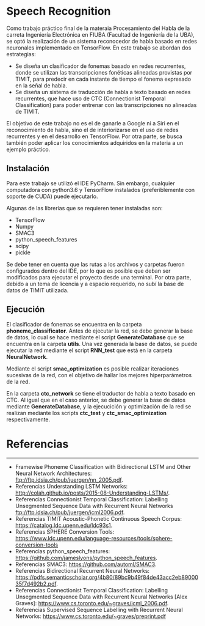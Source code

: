 # Speech Recognition
Como trabajo práctico final de la materaia Procesamiento del Habla de la carreta Ingeniería Electrónica en FIUBA (Facultad de Ingeniería de la UBA), se optó la realización de un sistema reconocedor de habla basado en redes neuronales implementado en TensorFlow.
En este trabajo se abordan dos estrategias:
* Se diseña un clasificador de fonemas basado en redes recurrentes, donde se utilizan las transcripciones fonéticas alineadas provistas por TIMIT, para predecir en cada instante de tiempo el fonema expresado en la señal de habla.
* Se diseña un sistema de traducción de habla a texto basado en redes recurrentes, que hace uso de CTC (Connectionist Temporal Classification) para poder entrenar con las transcripciones no alineadas de TIMIT. 

El objetivo de este trabajo no es el de ganarle a Google ni a Siri en el reconocimiento de habla, sino el de interiorizarse en el uso de redes recurrentes y en el desarrollo en TensorFlow. Por otra parte, se busca también poder aplicar los conocimientos adquiridos en la materia a un ejemplo práctico.

## Instalación
Para este trabajo se utilizó el IDE PyCharm. Sin embargo, cualquier computadora con python3.6 y TensorFlow instalados (preferiblemente con soporte de CUDA) puede ejecutarlo.

Algunas de las librerías que se requieren tener instaladas son:
* TensorFlow 
* Numpy
* SMAC3
* python_speech_features
* scipy
* pickle

Se debe tener en cuenta que las rutas a los archivos y carpetas fueron configurados dentro del IDE, por lo que es posible que deban ser modificados para ejecutar el proyecto desde una terminal. Por otra parte, debido a un tema de licencia y a espacio requerido, no subí la base de datos de TIMIT utilizada.

## Ejecución
El clasificador de fonemas se encuentra en la carpeta **phoneme_classificator**. Antes de ejecutar la red, se debe generar la base de datos, lo cual se hace mediante el script **GenerateDatabase** que se encuentra en la carpeta **utils**. 
Una vez generada la base de datos, se puede ejecutar la red mediante el script **RNN_test** que está en la carpeta **NeuralNetwork**. 

Mediante el script **smac_optimization** es posible realizar iteraciones sucesivas de la red, con el objetivo de hallar los mejores hiperparámetros de la red.

En la carpeta **ctc_network** se tiene el traductor de habla a texto basado en CTC. Al igual que en el caso anterior, se debe generar la base de datos mediante **GenerateDatabase**, y la ejecucición y optimización de la red se realizan mediante los scripts **ctc_test** y **ctc_smac_optimization** respectivamente.


# Referencias

---
- Framewise Phoneme Classification with Bidirectional LSTM and Other Neural Network Architectures: ftp://ftp.idsia.ch/pub/juergen/nn_2005.pdf.
- Referencias Understanding LSTM Networks: http://colah.github.io/posts/2015-08-Understanding-LSTMs/.
- Referencias Connectionist Temporal Classification: Labelling Unsegmented Sequence Data with Recurrent Neural Networks ftp://ftp.idsia.ch/pub/juergen/icml2006.pdf.
- Referencias TIMIT Acoustic-Phonetic Continuous Speech Corpus: https://catalog.ldc.upenn.edu/ldc93s1.
- Referencias SPHERE Conversion Tools: https://www.ldc.upenn.edu/language-resources/tools/sphere-conversion-tools
- Referencias python_speech_features: https://github.com/jameslyons/python_speech_features.
- Referencias SMAC3: https://github.com/automl/SMAC3.
- Referencias Bidirectional Recurrent Neural Networks: https://pdfs.semanticscholar.org/4b80/89bc9b49f84de43acc2eb8900035f7d492b2.pdf.
- Referencias Connectionist Temporal Classification: Labelling Unsegmented Sequence Data with Recurrent Neural Networks [Alex Graves]: https://www.cs.toronto.edu/~graves/icml_2006.pdf.
- Referencias Supervised Sequence Labelling with Recurrent Neural Networks: https://www.cs.toronto.edu/~graves/preprint.pdf
